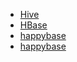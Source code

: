 - [Hive](http://www.yiibai.com/hive/)
- [HBase](http://www.yiibai.com/hbase/)
- [happybase](https://happybase.readthedocs.io/en/latest/user.html#working-with-tables)
- [happybase](https://my.oschina.net/wolfoxliu/blog/856175)
